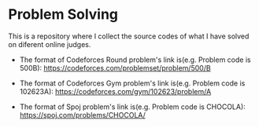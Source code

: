 # Problem Solving

This is a repository where I collect the source codes of what I have solved on diferent online judges.

* The format of Codeforces Round problem's link is(e.g. Problem code is 500B): <https://codeforces.com/problemset/problem/500/B>

* The format of Codeforces Gym problem's link is(e.g. Problem code is 102623A): <https://codeforces.com/gym/102623/problem/A>

* The format of Spoj problem's link is(e.g. Problem code is CHOCOLA): <https://spoj.com/problems/CHOCOLA/>